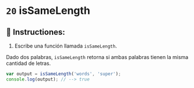 # `20` isSameLength

## 📝 Instructiones:

1. Escribe una función llamada `isSameLength`.

Dado dos palabras, `isSameLength` retorna si ambas palabras tienen la misma cantidad de letras.

```Javascript
var output = isSameLength('words', 'super');
console.log(output); // --> true
```